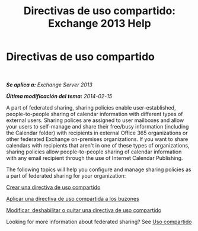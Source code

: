 ﻿---
title: 'Directivas de uso compartido: Exchange 2013 Help'
TOCTitle: Directivas de uso compartido
ms:assetid: 8a1b5de1-8f97-4e19-97d6-de3c0770c55e
ms:mtpsurl: https://technet.microsoft.com/es-es/library/JJ657466(v=EXCHG.150)
ms:contentKeyID: 49895760
ms.date: 04/23/2018
mtps_version: v=EXCHG.150
ms.translationtype: HT
---

# Directivas de uso compartido

 

_**Se aplica a:** Exchange Server 2013_

_**Última modificación del tema:** 2014-02-15_

A part of federated sharing, sharing policies enable user-established, people-to-people sharing of calendar information with different types of external users. Sharing polices are assigned to user mailboxes and allow your users to self-manage and share their free/busy information (including the Calendar folder) with recipients in external Office 365 organizations or other federated Exchange on-premises organizations. If you want to share calendars with recipients that aren't in one of these types of organizations, sharing policies allow people-to-people sharing of calendar information with any email recipient through the use of Internet Calendar Publishing.

The following topics will help you configure and manage sharing policies as a part of federated sharing for your organization:

[Crear una directiva de uso compartido](create-a-sharing-policy-exchange-2013-help.md)

[Aplicar una directiva de uso compartida a los buzones](apply-a-sharing-policy-to-mailboxes-exchange-2013-help.md)

[Modificar, deshabilitar o quitar una directiva de uso compartido](modify-disable-or-remove-a-sharing-policy-exchange-2013-help.md)

Looking for more information about federated sharing? See [Uso compartido](sharing-exchange-2013-help.md)

